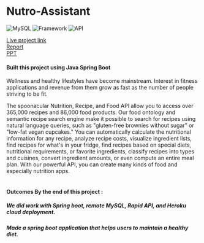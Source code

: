 # Nutro-Assistant

![MySQL](https://img.shields.io/badge/SQL-blueviolet)
![Framework](https://img.shields.io/badge/Framework-JavaSpringBoot-red)
![API](https://img.shields.io/badge/API-Nutritions-fcba03)

[Live project link](https://neuroassistant.herokuapp.com/) <br />
[Report](https://github.com/mayanksamadhiya12345/Nutro-Assistant/blob/main/19MIM10077_InternshipReport.docx)<br />
[PPT](https://github.com/mayanksamadhiya12345/Nutro-Assistant/blob/main/NutriAssistant.pptx)

#### Built this project using <strong >Java Spring Boot</strong>

Wellness and healthy lifestyles have become mainstream. Interest in fitness applications and revenue from them grow as fast as the number of people striving to be fit.


The spoonacular Nutrition, Recipe, and Food API allow you to access over 365,000 recipes and 86,000 food products. Our food ontology and semantic recipe search engine make it possible to search for recipes using natural language queries, such as "gluten-free brownies without sugar" or "low-fat vegan cupcakes." You can automatically calculate the nutritional information for any recipe, analyze recipe costs, visualize ingredient lists, find recipes for what's in your fridge, find recipes based on special diets, nutritional requirements, or favorite ingredients, classify recipes into types and cuisines, convert ingredient amounts, or even compute an entire meal plan. With our powerful API, you can create many kinds of food and especially nutrition apps.
<br /><br />

#### Outcomes By the end of this project :

##### We did work with Spring boot, remote MySQL, Rapid API, and Heroku cloud deployment.
##### Made a spring boot application that helps users to maintain a healthy diet.
